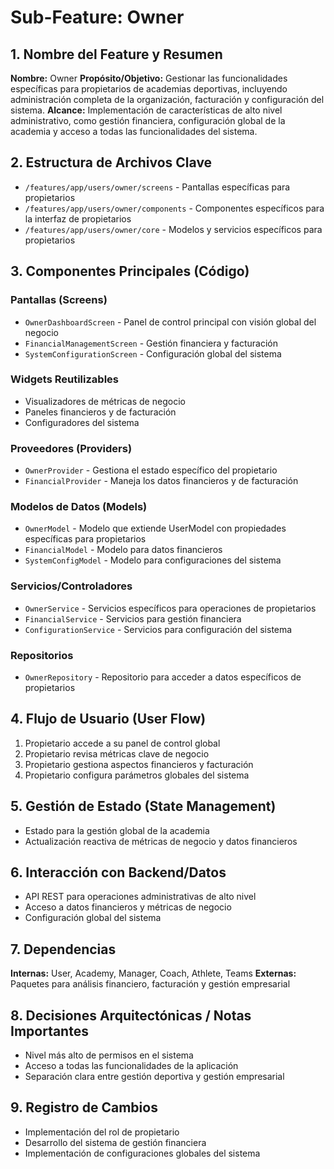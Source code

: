 # Sub-Feature: Owner

## 1. Nombre del Feature y Resumen
**Nombre:** Owner
**Propósito/Objetivo:** Gestionar las funcionalidades específicas para propietarios de academias deportivas, incluyendo administración completa de la organización, facturación y configuración del sistema.
**Alcance:** Implementación de características de alto nivel administrativo, como gestión financiera, configuración global de la academia y acceso a todas las funcionalidades del sistema.

## 2. Estructura de Archivos Clave
* `/features/app/users/owner/screens` - Pantallas específicas para propietarios
* `/features/app/users/owner/components` - Componentes específicos para la interfaz de propietarios
* `/features/app/users/owner/core` - Modelos y servicios específicos para propietarios

## 3. Componentes Principales (Código)
### Pantallas (Screens)
* `OwnerDashboardScreen` - Panel de control principal con visión global del negocio
* `FinancialManagementScreen` - Gestión financiera y facturación
* `SystemConfigurationScreen` - Configuración global del sistema

### Widgets Reutilizables
* Visualizadores de métricas de negocio
* Paneles financieros y de facturación
* Configuradores del sistema

### Proveedores (Providers)
* `OwnerProvider` - Gestiona el estado específico del propietario
* `FinancialProvider` - Maneja los datos financieros y de facturación

### Modelos de Datos (Models)
* `OwnerModel` - Modelo que extiende UserModel con propiedades específicas para propietarios
* `FinancialModel` - Modelo para datos financieros
* `SystemConfigModel` - Modelo para configuraciones del sistema

### Servicios/Controladores
* `OwnerService` - Servicios específicos para operaciones de propietarios
* `FinancialService` - Servicios para gestión financiera
* `ConfigurationService` - Servicios para configuración del sistema

### Repositorios
* `OwnerRepository` - Repositorio para acceder a datos específicos de propietarios

## 4. Flujo de Usuario (User Flow)
1. Propietario accede a su panel de control global
2. Propietario revisa métricas clave de negocio
3. Propietario gestiona aspectos financieros y facturación
4. Propietario configura parámetros globales del sistema

## 5. Gestión de Estado (State Management)
* Estado para la gestión global de la academia
* Actualización reactiva de métricas de negocio y datos financieros

## 6. Interacción con Backend/Datos
* API REST para operaciones administrativas de alto nivel
* Acceso a datos financieros y métricas de negocio
* Configuración global del sistema

## 7. Dependencias
**Internas:** User, Academy, Manager, Coach, Athlete, Teams
**Externas:** Paquetes para análisis financiero, facturación y gestión empresarial

## 8. Decisiones Arquitectónicas / Notas Importantes
* Nivel más alto de permisos en el sistema
* Acceso a todas las funcionalidades de la aplicación
* Separación clara entre gestión deportiva y gestión empresarial

## 9. Registro de Cambios
* Implementación del rol de propietario
* Desarrollo del sistema de gestión financiera
* Implementación de configuraciones globales del sistema